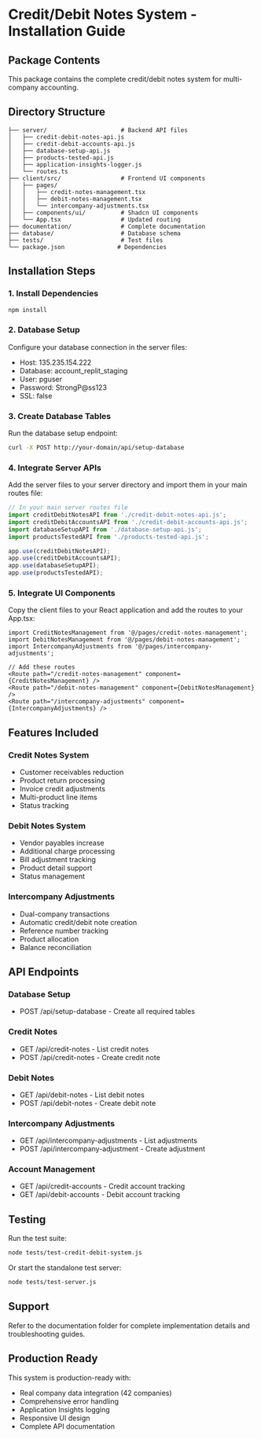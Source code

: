 # Credit/Debit Notes System - Installation Guide

## Package Contents
This package contains the complete credit/debit notes system for multi-company accounting.

## Directory Structure
```
├── server/                     # Backend API files
│   ├── credit-debit-notes-api.js
│   ├── credit-debit-accounts-api.js
│   ├── database-setup-api.js
│   ├── products-tested-api.js
│   ├── application-insights-logger.js
│   └── routes.ts
├── client/src/                 # Frontend UI components
│   ├── pages/
│   │   ├── credit-notes-management.tsx
│   │   ├── debit-notes-management.tsx
│   │   └── intercompany-adjustments.tsx
│   ├── components/ui/          # Shadcn UI components
│   └── App.tsx                 # Updated routing
├── documentation/              # Complete documentation
├── database/                   # Database schema
├── tests/                      # Test files
└── package.json               # Dependencies
```

## Installation Steps

### 1. Install Dependencies
```bash
npm install
```

### 2. Database Setup
Configure your database connection in the server files:
- Host: 135.235.154.222
- Database: account_replit_staging
- User: pguser
- Password: StrongP@ss123
- SSL: false

### 3. Create Database Tables
Run the database setup endpoint:
```bash
curl -X POST http://your-domain/api/setup-database
```

### 4. Integrate Server APIs
Add the server files to your server directory and import them in your main routes file:

```javascript
// In your main server routes file
import creditDebitNotesAPI from './credit-debit-notes-api.js';
import creditDebitAccountsAPI from './credit-debit-accounts-api.js';
import databaseSetupAPI from './database-setup-api.js';
import productsTestedAPI from './products-tested-api.js';

app.use(creditDebitNotesAPI);
app.use(creditDebitAccountsAPI);
app.use(databaseSetupAPI);
app.use(productsTestedAPI);
```

### 5. Integrate UI Components
Copy the client files to your React application and add the routes to your App.tsx:

```tsx
import CreditNotesManagement from '@/pages/credit-notes-management';
import DebitNotesManagement from '@/pages/debit-notes-management';
import IntercompanyAdjustments from '@/pages/intercompany-adjustments';

// Add these routes
<Route path="/credit-notes-management" component={CreditNotesManagement} />
<Route path="/debit-notes-management" component={DebitNotesManagement} />
<Route path="/intercompany-adjustments" component={IntercompanyAdjustments} />
```

## Features Included

### Credit Notes System
- Customer receivables reduction
- Product return processing
- Invoice credit adjustments
- Multi-product line items
- Status tracking

### Debit Notes System
- Vendor payables increase
- Additional charge processing
- Bill adjustment tracking
- Product detail support
- Status management

### Intercompany Adjustments
- Dual-company transactions
- Automatic credit/debit note creation
- Reference number tracking
- Product allocation
- Balance reconciliation

## API Endpoints

### Database Setup
- POST /api/setup-database - Create all required tables

### Credit Notes
- GET /api/credit-notes - List credit notes
- POST /api/credit-notes - Create credit note

### Debit Notes
- GET /api/debit-notes - List debit notes
- POST /api/debit-notes - Create debit note

### Intercompany Adjustments
- GET /api/intercompany-adjustments - List adjustments
- POST /api/intercompany-adjustment - Create adjustment

### Account Management
- GET /api/credit-accounts - Credit account tracking
- GET /api/debit-accounts - Debit account tracking

## Testing
Run the test suite:
```bash
node tests/test-credit-debit-system.js
```

Or start the standalone test server:
```bash
node tests/test-server.js
```

## Support
Refer to the documentation folder for complete implementation details and troubleshooting guides.

## Production Ready
This system is production-ready with:
- Real company data integration (42 companies)
- Comprehensive error handling
- Application Insights logging
- Responsive UI design
- Complete API documentation
